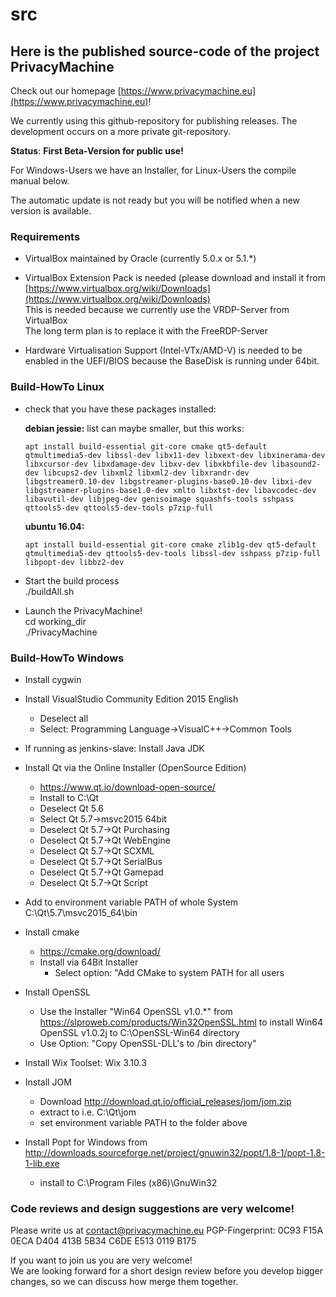 # src

## Here is the published source-code of the project PrivacyMachine

Check out our homepage [https://www.privacymachine.eu](https://www.privacymachine.eu)!

We currently using this github-repository for publishing releases. The development occurs on a more private git-repository.

__Status__: **First Beta-Version for public use!**
  
For Windows-Users we have an Installer, for Linux-Users the compile manual below.

The automatic update is not ready but you will be notified when a new version is available.

### Requirements

* VirtualBox maintained by Oracle (currently 5.0.x or 5.1.*)

* VirtualBox Extension Pack is needed (please download and install it from [https://www.virtualbox.org/wiki/Downloads](https://www.virtualbox.org/wiki/Downloads)  
   This is needed because we currently use the VRDP-Server from VirtualBox  
   The long term plan is to replace it with the FreeRDP-Server  

* Hardware Virtualisation Support (Intel-VTx/AMD-V) is needed to be enabled in the UEFI/BIOS because the BaseDisk is running under 64bit.

### Build-HowTo Linux

* check that you have these packages installed:  
  
  __debian jessie:__ list can maybe smaller, but this works:  
  ```
  apt install build-essential git-core cmake qt5-default qtmultimedia5-dev libssl-dev libx11-dev libxext-dev libxinerama-dev libxcursor-dev libxdamage-dev libxv-dev libxkbfile-dev libasound2-dev libcups2-dev libxml2 libxml2-dev libxrandr-dev libgstreamer0.10-dev libgstreamer-plugins-base0.10-dev libxi-dev libgstreamer-plugins-base1.0-dev xmlto libxtst-dev libavcodec-dev libavutil-dev libjpeg-dev genisoimage squashfs-tools sshpass qttools5-dev qttools5-dev-tools p7zip-full
  ```
  
  __ubuntu 16.04:__
  ```
  apt install build-essential git-core cmake zlib1g-dev qt5-default qtmultimedia5-dev qttools5-dev-tools libssl-dev sshpass p7zip-full libpopt-dev libbz2-dev
  ```
  
* Start the build process  
   ./buildAll.sh  

* Launch the PrivacyMachine!  
   cd working_dir  
   ./PrivacyMachine  

### Build-HowTo Windows

* Install cygwin

* Install VisualStudio Community Edition 2015 English
  * Deselect all
  * Select: Programming Language->VisualC++->Common Tools

* If running as jenkins-slave: Install Java JDK

* Install Qt via the Online Installer (OpenSource Edition)

  * https://www.qt.io/download-open-source/
  * Install to C:\\Qt
  * Deselect Qt 5.6
  * Select Qt 5.7->msvc2015 64bit
  * Deselect Qt 5.7->Qt Purchasing
  * Deselect Qt 5.7->Qt WebEngine
  * Deselect Qt 5.7->Qt SCXML
  * Deselect Qt 5.7->Qt SerialBus
  * Deselect Qt 5.7->Qt Gamepad
  * Deselect Qt 5.7->Qt Script

* Add to environment variable PATH of whole System C:\\Qt\\5.7\\msvc2015_64\\bin

* Install cmake

  * https://cmake.org/download/
  * Install via 64Bit Installer
    * Select option: "Add CMake to system PATH for all users

* Install OpenSSL

  * Use the Installer "Win64 OpenSSL v1.0.*" from https://slproweb.com/products/Win32OpenSSL.html to install Win64 OpenSSL v1.0.2j to C:\OpenSSL-Win64 directory
  * Use Option: "Copy OpenSSL-DLL's to /bin directory"

* Install Wix Toolset: Wix 3.10.3

* Install JOM

  * Download http://download.qt.io/official_releases/jom/jom.zip
  * extract to i.e. C:\\Qt\\jom
  * set environment variable PATH to the folder above

* Install Popt for Windows from http://downloads.sourceforge.net/project/gnuwin32/popt/1.8-1/popt-1.8-1-lib.exe

  * install to C:\\Program Files (x86)\\GnuWin32



### Code reviews and design suggestions are very welcome!

Please write us at contact@privacymachine.eu
PGP-Fingerprint: 0C93 F15A 0ECA D404 413B 5B34 C6DE E513 0119 B175

If you want to join us you are very welcome!  
We are looking forward for a short design review before you develop bigger changes, so we can discuss how merge them together.
